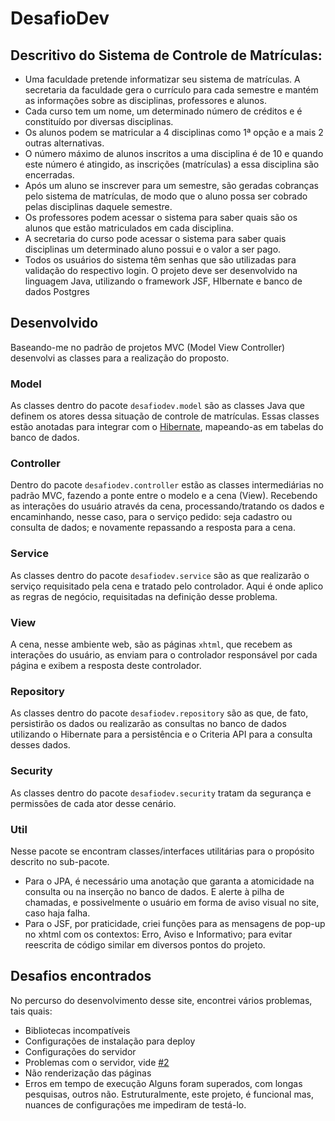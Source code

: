 # DesafioDev

## Descritivo do Sistema de Controle de Matrículas:
* Uma faculdade pretende informatizar seu sistema de matrículas. A secretaria da faculdade
gera o currículo para cada semestre e mantém as informações sobre as disciplinas,
professores e alunos.
* Cada curso tem um nome, um determinado número de créditos e é constituído por diversas
disciplinas.
* Os alunos podem se matricular a 4 disciplinas como 1ª opção e a mais 2 outras alternativas.
* O número máximo de alunos inscritos a uma disciplina é de 10 e quando este número é
atingido, as inscrições (matrículas) a essa disciplina são encerradas.
* Após um aluno se inscrever para um semestre, são geradas cobranças pelo sistema de
matrículas, de modo que o aluno possa ser cobrado pelas disciplinas daquele semestre.
* Os professores podem acessar o sistema para saber quais são os alunos que estão
matriculados em cada disciplina.
* A secretaria do curso pode acessar o sistema para saber quais disciplinas um determinado
aluno possui e o valor a ser pago.
* Todos os usuários do sistema têm senhas que são utilizadas para validação do respectivo
login.
O projeto deve ser desenvolvido na linguagem Java, utilizando o framework JSF, HIbernate e
banco de dados Postgres

## Desenvolvido
Baseando-me no padrão de projetos MVC (Model View Controller) desenvolvi as classes para a realização do proposto.
### Model
As classes dentro do pacote ```desafiodev.model``` são as classes Java que definem os atores dessa situação de controle de matrículas. Essas classes estão anotadas para integrar com o [Hibernate](https://hibernate.org), mapeando-as em tabelas do banco de dados.
### Controller 
Dentro do pacote ```desafiodev.controller``` estão as classes intermediárias no padrão MVC, fazendo a ponte entre o modelo e a cena (View). Recebendo as interações do usuário através da cena, processando/tratando os dados e encaminhando, nesse caso, para o serviço pedido: seja cadastro ou consulta de dados; e novamente repassando a resposta para a cena.
### Service
As classes dentro do pacote ```desafiodev.service``` são as que realizarão o serviço requisitado pela cena e tratado pelo controlador. Aqui é onde aplico as regras de negócio, requisitadas na definição desse problema.  
### View 
A cena, nesse ambiente web, são as páginas ```xhtml```, que recebem as interações do usuário, as enviam para o controlador responsável por cada página e exibem a resposta deste controlador.
### Repository
As classes dentro do pacote ```desafiodev.repository``` são as que, de fato, persistirão os dados ou realizarão as consultas no banco de dados utilizando o Hibernate para a persistência e o Criteria API para a consulta desses dados.
### Security
As classes dentro do pacote ```desafiodev.security``` tratam da segurança e permissões de cada ator desse cenário.
### Util
Nesse pacote se encontram classes/interfaces utilitárias para o propósito descrito no sub-pacote. 
* Para o JPA, é necessário uma anotação que garanta a atomicidade na consulta ou na inserção no banco de dados. E alerte à pilha de chamadas, e possivelmente o usuário em forma de aviso visual no site, caso haja falha.
* Para o JSF, por praticidade, criei funções para as mensagens de pop-up no xhtml com os contextos: Erro, Aviso e Informativo; para evitar reescrita de código similar em diversos pontos do projeto. 

## Desafios encontrados
No percurso do desenvolvimento desse site, encontrei vários problemas, tais quais:
* Bibliotecas incompatíveis
* Configurações de instalação para deploy
* Configurações do servidor
* Problemas com o servidor, vide [#2](../../issues/2)
* Não renderização das páginas
* Erros em tempo de execução
Alguns foram superados, com longas pesquisas, outros não. Estruturalmente, este projeto, é funcional mas, nuances de configurações me impediram de testá-lo.

